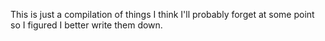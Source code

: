 This is just a compilation of things I think I'll probably forget at some point so I figured I better write them down.
